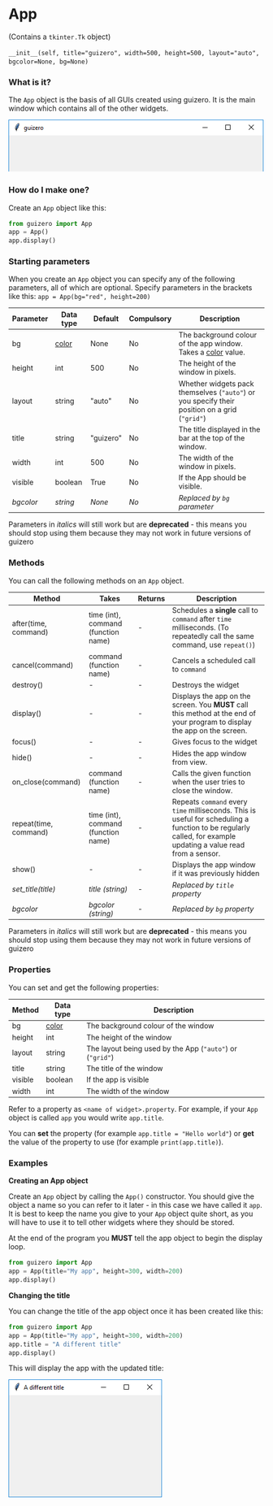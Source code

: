 # App

(Contains a `tkinter.Tk` object)

`__init__(self, title="guizero", width=500, height=500, layout="auto", bgcolor=None, bg=None)`

### What is it?
The `App` object is the basis of all GUIs created using guizero. It is the main window which contains all of the other widgets.

![App](images/app.png)

### How do I make one?

Create an `App` object like this:

```python
from guizero import App
app = App()
app.display()
```

### Starting parameters

When you create an `App` object you can specify any of the following parameters, all of which are optional. Specify parameters in the brackets like this: `app = App(bg="red", height=200)`

| Parameter | Data type | Default | Compulsory | Description                         |
| --------- | --------- | ------- | ---------- | -------------------------|
| bg    | [color](colors.md)    | None  | No         | The background colour of the app window. Takes a [color](colors.md) value. |
| height    | int       | 500     | No         | The height of the window in pixels. |
| layout    | string    | "auto"  | No         | Whether widgets pack themselves (`"auto"`) or you specify their position on a grid (`"grid"`) |
| title     | string    | "guizero" | No       | The title displayed in the bar at the top of the window. |
| width     | int       | 500     | No         | The width of the window in pixels.  |
| visible   | boolean   | True    | No         | If the App should be visible.  |
| _bgcolor_    | _string_    | _None_  | _No_         | _Replaced by `bg` parameter_ |

Parameters in _italics_ will still work but are **deprecated** - this means you should stop using them because they may not work in future versions of guizero

### Methods

You can call the following methods on an `App` object.

| Method        | Takes     | Returns    | Description                |
| ------------- | --------- | ---------- | -------------------------- |
| after(time, command)   | time (int), command (function name)   | -          | Schedules a **single** call to `command` after `time` milliseconds. (To repeatedly call the same command, use `repeat()`)  |
| cancel(command)   | command (function name) | -          | Cancels a scheduled call to `command`    |
| destroy()   | -  | -          | Destroys the widget    |
| display()     |-          | -          | Displays the app on the screen. You **MUST** call this method at the end of your program to display the app on the screen. |
| focus()  | -  | -          | Gives focus to the widget  |
| hide()  | -   | -          | Hides the app window from view.  |
| on_close(command)   | command (function name)         | -          | Calls the given function when the user tries to close the window.      |
| repeat(time, command)  | time (int), command (function name)  | -          | Repeats `command` every `time` milliseconds. This is useful for scheduling a function to be regularly called, for example updating a value read from a sensor.   |
| show()  | - | -          | Displays the app window if it was previously hidden |
| _set_title(title)_   | _title (string)_         | -          | _Replaced by `title` property_        |
| _bgcolor_   | _bgcolor (string)_       | -          | _Replaced by `bg` property_   |

Parameters in _italics_ will still work but are **deprecated** - this means you should stop using them because they may not work in future versions of guizero

### Properties

You can set and get the following properties:

| Method        | Data type   | Description                |
| ------------- | ----------- | -------------------------- |
| bg            | [color](colors.md)      | The background colour of the window   |
| height        | int         | The height of the window   |
| layout        | string      | The layout being used by the App (`"auto"`) or (`"grid"`) |
| title         | string      | The title of the window    |
| visible       | boolean     | If the app is visible |
| width         | int         | The width of the window    |


Refer to a property as `<name of widget>.property`. For example, if your `App` object is called `app` you would write `app.title`.

You can **set** the property (for example `app.title = "Hello world"`) or **get** the value of the property to use (for example `print(app.title)`).

### Examples

**Creating an App object**

Create an `App` object by calling the `App()` constructor. You should give the object a name so you can refer to it later - in this case we have called it `app`. It is best to keep the name you give to your `App` object quite short, as you will have to use it to tell other widgets where they should be stored.

At the end of the program you **MUST** tell the app object to begin the display loop.

```python
from guizero import App
app = App(title="My app", height=300, width=200)
app.display()
```

**Changing the title**

You can change the title of the app object once it has been created like this:

```python
from guizero import App
app = App(title="My app", height=300, width=200)
app.title = "A different title"
app.display()
```
This will display the app with the updated title:

![App title](images/app_set_title.png)
